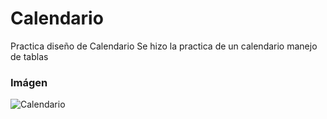 # Calendario
Practica diseño de Calendario
Se hizo la practica de un calendario manejo de tablas
### **Imágen**
![Calendario](https://user-images.githubusercontent.com/49293335/135370836-04977d17-fee2-448d-858d-44610f814547.jpg)
